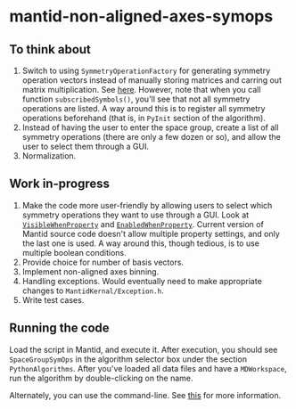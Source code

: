 # mantid-non-aligned-axes-symops

## To think about

1. Switch to using `SymmetryOperationFactory` for generating symmetry operation vectors instead of manually storing matrices and carring out matrix multiplication. See [here](http://docs.mantidproject.org/nightly/concepts/SymmetryGroups.html). However, note that when you call function `subscribedSymbols()`, you'll see that not all symmetry operations are listed. A way around this is to register all symmetry operations beforehand (that is, in `PyInit` section of the algorithm).
2. Instead of having the user to enter the space group, create a list of all symmetry operations (there are only a few dozen or so), and allow the user to select them through a GUI.
3. Normalization.

## Work in-progress

1. Make the code more user-friendly by allowing users to select which symmetry operations they want to use through a GUI. Look at [`VisibleWhenProperty`](http://docs.mantidproject.org/nightly/api/python/mantid/kernel/VisibleWhenProperty.html) and [`EnabledWhenProperty`](http://docs.mantidproject.org/nightly/api/python/mantid/kernel/EnabledWhenProperty.html). Current version of Mantid source code doesn't allow multiple property settings, and only the last one is used. A way around this, though tedious, is to use multiple boolean conditions.
2. Provide choice for number of basis vectors.
3. Implement non-aligned axes binning.
4. Handling exceptions. Would eventually need to make appropriate changes to `MantidKernal/Exception.h`.
5. Write test cases.

## Running the code

Load the script in Mantid, and execute it. After execution, you should see `SpaceGroupSymOps` in the algorithm selector box under the section `PythonAlgorithms`. After you've loaded all data files and have a `MDWorkspace`, run the algorithm by double-clicking on the name.

Alternately, you can use the command-line. See [this](http://www.mantidproject.org/Running_Algorithms_With_Python) for more information.
